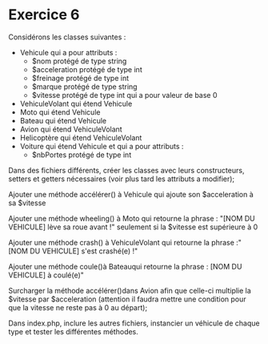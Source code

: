 # Exercice 6

Considérons les classes suivantes :

- Vehicule qui a pour attributs :
  - $nom protégé de type string
  - $acceleration protégé de type int
  - $freinage protégé de type int
  - $marque protégé de type string
  - $vitesse protégé de type int qui a pour valeur de base 0
- VehiculeVolant qui étend Vehicule
- Moto qui étend Vehicule
- Bateau qui étend Vehicule
- Avion qui étend VehiculeVolant
- Helicoptère qui étend VehiculeVolant
- Voiture qui étend Vehicule et qui a pour attributs :
    - $nbPortes protégé de type int

Dans des fichiers différents, créer les classes avec leurs constructeurs, setters et getters nécessaires (voir plus tard les attributs a modifier);

Ajouter une méthode accélérer() à Vehicule qui ajoute son $acceleration à sa $vitesse

Ajouter une méthode wheeling() à Moto qui retourne la phrase : "[NOM DU VEHICULE] lève sa roue avant !" seulement si la $vitesse est supérieure à 0

Ajouter une méthode crash() à VehiculeVolant qui retourne la phrase :"[NOM DU VEHICULE] s'est crashé(e) !"

Ajouter une méthode coule()à Bateauqui retourne la phrase : [NOM DU VEHICULE] à coulé(e)"

Surcharger la méthode accélérer()dans Avion afin que celle-ci multiplie la $vitesse par $acceleration (attention il faudra mettre une condition pour que la vitesse ne reste pas à 0 au départ);

Dans index.php, inclure les autres fichiers, instancier un véhicule de chaque type et tester les différentes méthodes.